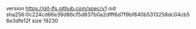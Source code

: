 version https://git-lfs.github.com/spec/v1
oid sha256:0c224cd66e39d86cf5d837b0a2dfff6d7f9bf840b5313258dc04cb56e3dfe12f
size 19230
